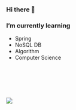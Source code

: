 ### Hi there 👋

### I’m currently learning  
  - Spring  
  - NoSQL DB  
  - Algorithm
  - Computer Science

<br/>
<br/>
<br/>
<br/>
<br/>



<img src="https://img.shields.io/badge/github-181717?style=for-the-badge&logo=github&logoColor=white">
